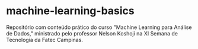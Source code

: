 # machine-learning-basics
Repositório com conteúdo prático do curso "Machine Learning para Análise de Dados," ministrado pelo professor Nelson Koshoji na XI Semana de Tecnologia da Fatec Campinas.
